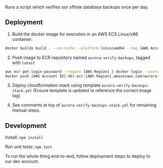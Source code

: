 Runs a script which verifies our offiste database backups once per day.

## Deployment

1. Build the docker image for execution in an AWS ECS Linux/x86 container:

``` bash
docker buildx build . --no-cache --platform linux/amd64 --tag [AWS Account ID].dkr.ecr.[AWS Region].amazonaws.com/aurora-verify-backups:[VersionNumber] --tag [AWS Account ID].dkr.ecr.[AWS Region].amazonaws.com/aurora-verify-backups:latest
```

2. Push image to ECR repository named `aurora-verify-backups`, tagged with `latest`

``` bash
aws ecr get-login-password --region [AWS Region] | docker login --username AWS --password-stdin [AWS Account ID].dkr.ecr.[AWS Region].amazonaws.com`
docker push [AWS Account ID].dkr.ecr.[AWS Region].amazonaws.com/aurora-verify-backups --all-tags
```


3. Deploy cloudformation stack using template `aurora-verify-backups-stack.yml` (Ensure template is updated to reference the correct image tag)

4. See comments at top of `aurora-verify-backups-stack.yml` for remaining manual steps.

## Development

Install:
`npm install`

Run unit tests:
`npm test`

To run the whole thing end-to-end, follow deployment steps to deploy to our dev account.